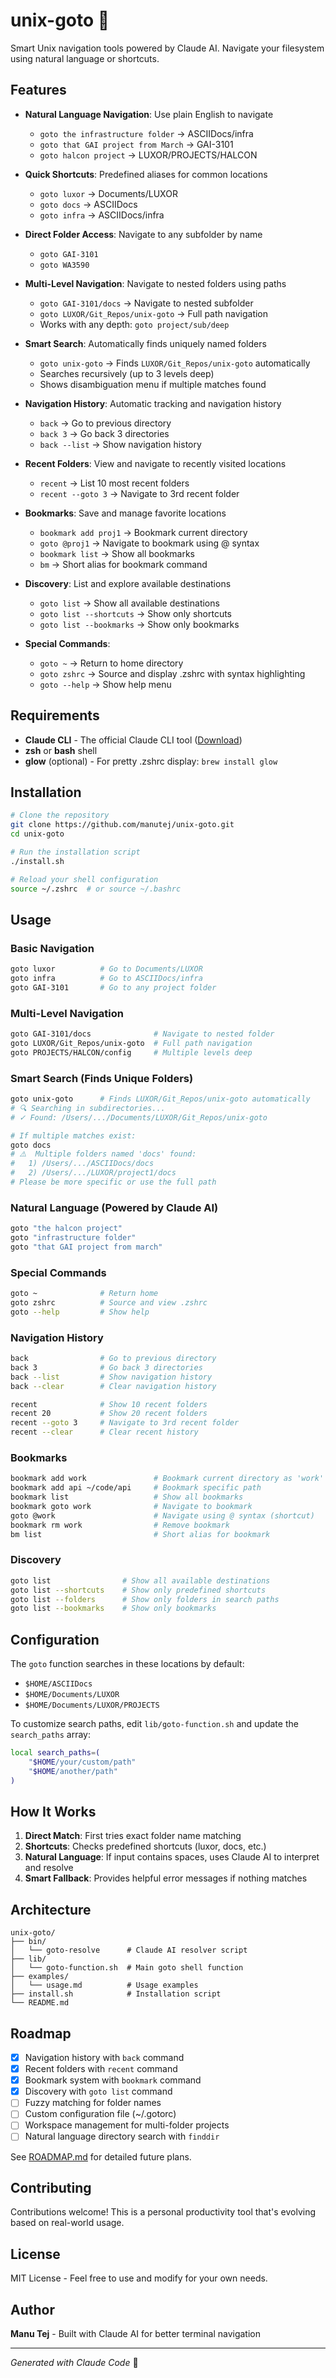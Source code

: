 # unix-goto 🚀

Smart Unix navigation tools powered by Claude AI. Navigate your filesystem using natural language or shortcuts.

## Features

- **Natural Language Navigation**: Use plain English to navigate
  - `goto the infrastructure folder` → ASCIIDocs/infra
  - `goto that GAI project from March` → GAI-3101
  - `goto halcon project` → LUXOR/PROJECTS/HALCON

- **Quick Shortcuts**: Predefined aliases for common locations
  - `goto luxor` → Documents/LUXOR
  - `goto docs` → ASCIIDocs
  - `goto infra` → ASCIIDocs/infra

- **Direct Folder Access**: Navigate to any subfolder by name
  - `goto GAI-3101`
  - `goto WA3590`

- **Multi-Level Navigation**: Navigate to nested folders using paths
  - `goto GAI-3101/docs` → Navigate to nested subfolder
  - `goto LUXOR/Git_Repos/unix-goto` → Full path navigation
  - Works with any depth: `goto project/sub/deep`

- **Smart Search**: Automatically finds uniquely named folders
  - `goto unix-goto` → Finds `LUXOR/Git_Repos/unix-goto` automatically
  - Searches recursively (up to 3 levels deep)
  - Shows disambiguation menu if multiple matches found

- **Navigation History**: Automatic tracking and navigation history
  - `back` → Go to previous directory
  - `back 3` → Go back 3 directories
  - `back --list` → Show navigation history

- **Recent Folders**: View and navigate to recently visited locations
  - `recent` → List 10 most recent folders
  - `recent --goto 3` → Navigate to 3rd recent folder

- **Bookmarks**: Save and manage favorite locations
  - `bookmark add proj1` → Bookmark current directory
  - `goto @proj1` → Navigate to bookmark using @ syntax
  - `bookmark list` → Show all bookmarks
  - `bm` → Short alias for bookmark command

- **Discovery**: List and explore available destinations
  - `goto list` → Show all available destinations
  - `goto list --shortcuts` → Show only shortcuts
  - `goto list --bookmarks` → Show only bookmarks

- **Special Commands**:
  - `goto ~` → Return to home directory
  - `goto zshrc` → Source and display .zshrc with syntax highlighting
  - `goto --help` → Show help menu

## Requirements

- **Claude CLI** - The official Claude CLI tool ([Download](https://github.com/anthropics/claude-code))
- **zsh** or **bash** shell
- **glow** (optional) - For pretty .zshrc display: `brew install glow`

## Installation

```bash
# Clone the repository
git clone https://github.com/manutej/unix-goto.git
cd unix-goto

# Run the installation script
./install.sh

# Reload your shell configuration
source ~/.zshrc  # or source ~/.bashrc
```

## Usage

### Basic Navigation
```bash
goto luxor          # Go to Documents/LUXOR
goto infra          # Go to ASCIIDocs/infra
goto GAI-3101       # Go to any project folder
```

### Multi-Level Navigation
```bash
goto GAI-3101/docs              # Navigate to nested folder
goto LUXOR/Git_Repos/unix-goto  # Full path navigation
goto PROJECTS/HALCON/config     # Multiple levels deep
```

### Smart Search (Finds Unique Folders)
```bash
goto unix-goto      # Finds LUXOR/Git_Repos/unix-goto automatically
# 🔍 Searching in subdirectories...
# ✓ Found: /Users/.../Documents/LUXOR/Git_Repos/unix-goto

# If multiple matches exist:
goto docs
# ⚠️  Multiple folders named 'docs' found:
#   1) /Users/.../ASCIIDocs/docs
#   2) /Users/.../LUXOR/project1/docs
# Please be more specific or use the full path
```

### Natural Language (Powered by Claude AI)
```bash
goto "the halcon project"
goto "infrastructure folder"
goto "that GAI project from march"
```

### Special Commands
```bash
goto ~              # Return home
goto zshrc          # Source and view .zshrc
goto --help         # Show help
```

### Navigation History
```bash
back                # Go to previous directory
back 3              # Go back 3 directories
back --list         # Show navigation history
back --clear        # Clear navigation history

recent              # Show 10 recent folders
recent 20           # Show 20 recent folders
recent --goto 3     # Navigate to 3rd recent folder
recent --clear      # Clear recent history
```

### Bookmarks
```bash
bookmark add work               # Bookmark current directory as 'work'
bookmark add api ~/code/api     # Bookmark specific path
bookmark list                   # Show all bookmarks
bookmark goto work              # Navigate to bookmark
goto @work                      # Navigate using @ syntax (shortcut)
bookmark rm work                # Remove bookmark
bm list                         # Short alias for bookmark
```

### Discovery
```bash
goto list                # Show all available destinations
goto list --shortcuts    # Show only predefined shortcuts
goto list --folders      # Show only folders in search paths
goto list --bookmarks    # Show only bookmarks
```

## Configuration

The `goto` function searches in these locations by default:
- `$HOME/ASCIIDocs`
- `$HOME/Documents/LUXOR`
- `$HOME/Documents/LUXOR/PROJECTS`

To customize search paths, edit `lib/goto-function.sh` and update the `search_paths` array:

```bash
local search_paths=(
    "$HOME/your/custom/path"
    "$HOME/another/path"
)
```

## How It Works

1. **Direct Match**: First tries exact folder name matching
2. **Shortcuts**: Checks predefined shortcuts (luxor, docs, etc.)
3. **Natural Language**: If input contains spaces, uses Claude AI to interpret and resolve
4. **Smart Fallback**: Provides helpful error messages if nothing matches

## Architecture

```
unix-goto/
├── bin/
│   └── goto-resolve      # Claude AI resolver script
├── lib/
│   └── goto-function.sh  # Main goto shell function
├── examples/
│   └── usage.md          # Usage examples
├── install.sh            # Installation script
└── README.md
```

## Roadmap

- [x] Navigation history with `back` command
- [x] Recent folders with `recent` command
- [x] Bookmark system with `bookmark` command
- [x] Discovery with `goto list` command
- [ ] Fuzzy matching for folder names
- [ ] Custom configuration file (~/.gotorc)
- [ ] Workspace management for multi-folder projects
- [ ] Natural language directory search with `finddir`

See [ROADMAP.md](ROADMAP.md) for detailed future plans.

## Contributing

Contributions welcome! This is a personal productivity tool that's evolving based on real-world usage.

## License

MIT License - Feel free to use and modify for your own needs.

## Author

**Manu Tej** - Built with Claude AI for better terminal navigation

---

*Generated with Claude Code* 🤖
